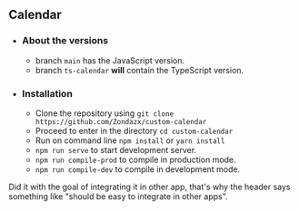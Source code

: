 ## Calendar 

- ### About the versions
   - branch `main` has the JavaScript version.
   - branch `ts-calendar` **will** contain the TypeScript version.

- ### Installation
   - Clone the repository using `git clone https://github.com/Zondazx/custom-calendar`
   - Proceed to enter in the directory `cd custom-calendar`
   - Run on command line `npm install` or `yarn install`
   - `npm run serve` to start development server.
   - `npm run compile-prod` to compile in production mode.
   - `npm run compile-dev` to compile in development mode.  
   
   
Did it with the goal of integrating it in other app, that's why the header says something like "should be easy to integrate in other apps".